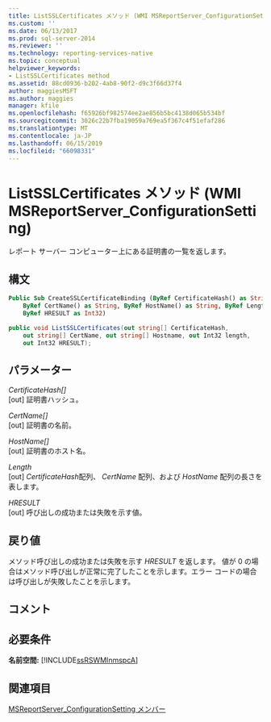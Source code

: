 ```yaml
---
title: ListSSLCertificates メソッド (WMI MSReportServer_ConfigurationSetting) | Microsoft Docs
ms.custom: ''
ms.date: 06/13/2017
ms.prod: sql-server-2014
ms.reviewer: ''
ms.technology: reporting-services-native
ms.topic: conceptual
helpviewer_keywords:
- ListSSLCertificates method
ms.assetid: 88cd0936-b202-4ab8-90f2-d9c3f66d37f4
author: maggiesMSFT
ms.author: maggies
manager: kfile
ms.openlocfilehash: f65926bf982574ee2ae856b5bc4138d065b534bf
ms.sourcegitcommit: 3026c22b7fba19059a769ea5f367c4f51efaf286
ms.translationtype: MT
ms.contentlocale: ja-JP
ms.lasthandoff: 06/15/2019
ms.locfileid: "66098331"
---
```

# <a name="listsslcertificates-method-wmi-msreportserverconfigurationsetting"></a>ListSSLCertificates メソッド (WMI MSReportServer_ConfigurationSetting)
  レポート サーバー コンピューター上にある証明書の一覧を返します。  
  
## <a name="syntax"></a>構文  
  
```vb  
Public Sub CreateSSLCertificateBinding (ByRef CertificateHash() as String, _  
    ByRef CertName() as String, ByRef HostName() as String, ByRef Length as Int32, _   
    ByRef HRESULT as Int32)  
```  
  
```csharp  
public void ListSSLCertificates(out string[] CertificateHash,   
    out string[] CertName, out string[] Hostname, out Int32 length,   
    out Int32 HRESULT);  
```  
  
## <a name="parameters"></a>パラメーター  
 *CertificateHash[]*  
 [out] 証明書ハッシュ。  
  
 *CertName[]*  
 [out] 証明書の名前。  
  
 *HostName[]*  
 [out] 証明書のホスト名。  
  
 *Length*  
 [out] *CertificateHash*配列、 *CertName* 配列、および *HostName* 配列の長さを表します。  
  
 *HRESULT*  
 [out] 呼び出しの成功または失敗を示す値。  
  
## <a name="return-value"></a>戻り値  
 メソッド呼び出しの成功または失敗を示す *HRESULT* を返します。 値が 0 の場合はメソッド呼び出しが正常に完了したことを示します。エラー コードの場合は呼び出しが失敗したことを示します。  
  
## <a name="remarks"></a>コメント  
  
## <a name="requirements"></a>必要条件  
 **名前空間:** [!INCLUDE[ssRSWMInmspcA](../../includes/ssrswminmspca-md.md)]  
  
## <a name="see-also"></a>関連項目  
 [MSReportServer_ConfigurationSetting メンバー](msreportserver-configurationsetting-members.md)  
  
  

